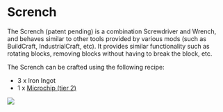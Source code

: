 # Scrench

The Scrench (patent pending) is a combination Screwdriver and Wrench,
and behaves similar to other tools provided by various mods (such as
BuildCraft, IndustrialCraft, etc). It provides similar functionality
such as rotating blocks, removing blocks without having to break the
block, etc.

The Scrench can be crafted using the following recipe:

- 3 x Iron Ingot
- 1 x [Microchip (tier 2)](/item/materials)

![](https://ocdoc.cil.li/_media/recipes:items:scrench.png)
